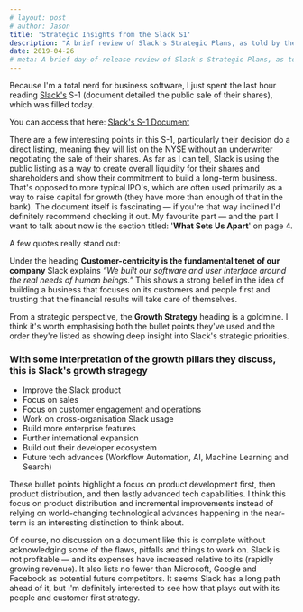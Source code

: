 ```yaml
---
# layout: post
# author: Jason
title: 'Strategic Insights from the Slack S1'
description: "A brief review of Slack's Strategic Plans, as told by their recent S-1 document"
date: 2019-04-26
# meta: A brief day-of-release review of Slack's Strategic Plans, as told by their recent S-1 document.
---
```


Because I'm a total nerd for business software, I just spent the last hour reading [Slack's](https://slack.com) S-1 (document detailed the public sale of their shares), which was filled today.

You can access that here: [Slack's S-1 Document](https://www.sec.gov/Archives/edgar/data/1764925/000162828019004786/slacks-1.html)

There are a few interesting points in this S-1, particularly their decision do a direct listing, meaning they will list on the NYSE without an underwriter negotiating the sale of their shares. As far as I can tell, Slack is using the public listing as a way to create overall liquidity for their shares and shareholders and show their commitment to build a long-term business. That's opposed to more typical IPO's, which are often used primarily as a way to raise capital for growth (they have more than enough of that in the bank).
The document itself is fascinating — if you're that way inclined I'd definitely recommend checking it out. My favourite part — and the part I want to talk about now is the section titled: '**What Sets Us Apart**' on page 4.

A few quotes really stand out:

Under the heading **Customer-centricity is the fundamental tenet of our company** Slack explains _“We built our software and user interface around the real needs of human beings.”_ This shows a strong belief in the idea of building a business that focuses on its customers and people first and trusting that the financial results will take care of themselves.

From a strategic perspective, the **Growth Strategy** heading is a goldmine. I think it's worth emphasising both the bullet points they've used and the order they're listed as showing deep insight into Slack's strategic priorities.

### With some interpretation of the growth pillars they discuss, this is Slack's growth stragegy

- Improve the Slack product
- Focus on sales
- Focus on customer engagement and operations
- Work on cross-organisation Slack usage
- Build more enterprise features
- Further international expansion
- Build out their developer ecosystem
- Future tech advances (Workflow Automation, AI, Machine Learning and Search)

These bullet points highlight a focus on product development first, then product distribution, and then lastly advanced tech capabilities. I think this focus on product distribution and incremental improvements instead of relying on world-changing technological advances happening in the near-term is an interesting distinction to think about.

Of course, no discussion on a document like this is complete without acknowledging some of the flaws, pitfalls and things to work on. Slack is not profitable — and its expenses have increased relative to its (rapidly growing revenue). It also lists no fewer than Microsoft, Google and Facebook as potential future competitors. It seems Slack has a long path ahead of it, but I'm definitely interested to see how that plays out with its people and customer first strategy.
